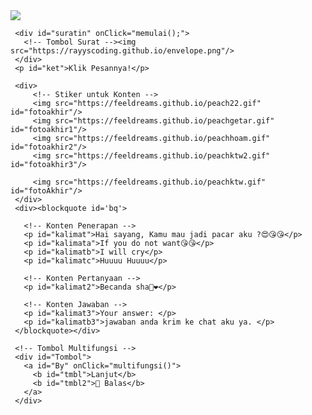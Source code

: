 <!DOCTYPE html>
<html>
<meta charset='UTF-8'/>
<meta content='width=device-width, initial-scale=1, user-scalable=1, minimum-scale=1, maximum-scale=5' name='viewport'/><script src="https://cdn.jsdelivr.net/npm/sweetalert2@11.0.19/dist/sweetalert2.all.min.js"></script>
<meta content='IE=edge' http-equiv='X-UA-Compatible'/><link href="https://drive.google.com/uc?export=view&id=13iETBw-nS1hNeBcWUbkRyc69WByi_IpO" rel="stylesheet" type="text/css" />

<head>
<title>Script HTML Untukmu</title>
<meta name="description" content="Script HTML Replit">

  <link rel="preconnect" href="https://fonts.googleapis.com">
  <link rel="preconnect" href="https://fonts.gstatic.com" crossorigin>
  <link href="https://fonts.googleapis.com/css2?family=Josefin+Sans:wght@400;700&display=swap" rel="stylesheet">
</head>
<body>
    
   <!-- Ganti Audio di sini --><audio src="https://mythonkbpr.github.io/sound.mp3" id="linkmp3"></audio><script>audio = new Audio('' + linkmp3.src);</script>
   
   <div id="bodyblur">
     <!-- Wallpaper --><img src="https://mythonkbpr.github.io/20220930_183506.jpg" id="wallpaper"/>
   </div>

   <div id='Content'>
       
     <div id="suratin" onClick="memulai();">
       <!-- Tombol Surat --><img src="https://rayyscoding.github.io/envelope.png"/>
     </div>
     <p id="ket">Klik Pesannya!</p>
   
     <div>
         <!-- Stiker untuk Konten -->
         <img src="https://feeldreams.github.io/peach22.gif" id="fotoakhir"/>
         <img src="https://feeldreams.github.io/peachgetar.gif" id="fotoakhir1"/>
         <img src="https://feeldreams.github.io/peachhoam.gif" id="fotoakhir2"/>
         <img src="https://feeldreams.github.io/peachktw2.gif" id="fotoakhir3"/>

         <img src="https://feeldreams.github.io/peachktw.gif" id="fotoAkhir"/>
     </div>
     <div><blockquote id='bq'>
  
       <!-- Konten Penerapan -->
       <p id="kalimat">Hai sayang, Kamu mau jadi pacar aku ?😍😘😘</p>
       <p id="kalimata">If you do not want😘😘</p>
       <p id="kalimatb">I will cry</p>
       <p id="kalimatc">Huuuu Huuuu</p>

       <!-- Konten Pertanyaan -->
       <p id="kalimat2">Becanda sha🤣❤️</p>

       <!-- Konten Jawaban -->
       <p id="kalimat3">Your answer: </p>
       <p id="kalimatb3">jawaban anda krim ke chat aku ya. </p>
     </blockquote></div>
   
     <!-- Tombol Multifungsi -->
     <div id="Tombol">
       <a id="By" onClick="multifungsi()">
         <b id="tmbl">Lanjut</b>
         <b id="tmbl2">💌 Balas</b>
       </a>
     </div>
     
   </div>

<!-- Jangan Edit Bagian Ini --><script>
  const swalst = Swal.mixin({timer: 2777, allowOutsideClick: false, showConfirmButton: false, timerProgressBar: true, imageHeight: 100,}); ftom=0;jikatom=0;ftganti=0;fungsi=0;const swals = Swal.mixin({allowOutsideClick: false, cancelButtonColor: '#FF0040', imageWidth: 100, imageHeight: 100,}); const body = document.querySelector("body");function createHeart() {const heart = document.createElement("div"); heart.className = "fas fa-heart"; heart.style.left = (Math.random() * 90)+"vw"; heart.style.animationDuration = (Math.random()*3)+2+"s"; body.appendChild(heart);} setInterval(function name(params) {var heartArr = document.querySelectorAll(".fa-heart"); if (heartArr.length > 100) {heartArr[0].remove()}},100);
  function mulaikonten() {fungsi=1;suratin.style="display:none";ket.style="display:none";Content.style = "opacity:1;margin-top:4vh;";bodyblur.style="opacity:.3;animation:none";wallpaper.style="transform: scale(1);";bq.style = "position:relative;opacity:1;visibility:visible;margin-top:0;";audio.play();ftganti=0;ftmuncul();
                          setTimeout(fmketik1,1500);setTimeout(mketik1,1500);
                          setTimeout(fmketik2,3800);setTimeout(mketik2,3800);
                          setTimeout(fmketik3,5200);setTimeout(mketik3,5200);
                          setTimeout(fmketik4,7200);setTimeout(mketik4,7200);
                         }

   async function jawab(){
           var { value: jawaban } = await swals.fire({
               title: 'Sayank sama aku kan?😁 &#128073;&#128072;', input: 'text', allowOutsideClick: false, showCancelButton: false,
           });
           if(jawaban && jawaban.length < 19){
               window.jawaban = jawaban;
               pesanwhatsapp = jawaban;
               balasan = jawaban;
               otomatis3();setTimeout(stakhir,1000);
           } else {
               await swals.fire('Ups!', 'Jawaban ga boleh kosong atau lebih dari 18 karakter sha.');jawab();
           }
       }
   
   async function menuju(){await swals.fire('OK!', 'Kirim pesan ke WhatsApp aku, ya!', 'success');window.location = "https://api.whatsapp.com/send?phone=&text=" + pesanwhatsapp;Tombol.style="margin-top:15px;opacity:1;transform: scale(1);";}
</script>
<script 
//src="https://feeldreams.github.io/bukahiya.js"></script>
<!-- Sampai Sini -->
</body>
</html>
